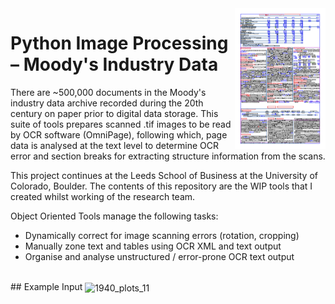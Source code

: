 <img src = "https://github.com/alextruesdale/moodys-image-processing/blob/master/repository_media/1940_plots_11.png" alt = "1940_plots_11" title = "1940_plots_11" align = "right" height = "225" />

# Python Image Processing – Moody's Industry Data
There are ~500,000 documents in the Moody's industry data archive recorded during the 20th century on paper prior to digital data storage. This suite of tools prepares scanned .tif images to be read by OCR software (OmniPage), following which, page data is analysed at the text level to determine OCR error and section breaks for extracting structure information from the scans.

This project continues at the Leeds School of Business at the University of Colorado, Boulder. The contents of this repository are the WIP tools that I created whilst working of the research team.

Object Oriented Tools manage the following tasks:
- Dynamically correct for image scanning errors (rotation, cropping)
- Manually zone text and tables using OCR XML and text output
- Organise and analyse unstructured / error-prone OCR text output

<br>
## Example Input
<img src = "https://github.com/alextruesdale/moodys-image-processing/blob/master/repository_media/Banks19380027-0070.png" alt = "1940_plots_11" title = "1940_plots_11" align = "center" width = "850" />
